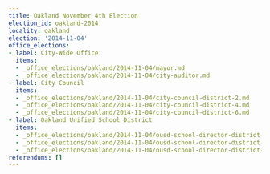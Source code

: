 ```yaml
---
title: Oakland November 4th Election
election_id: oakland-2014
locality: oakland
election: '2014-11-04'
office_elections:
- label: City-Wide Office
  items:
  - _office_elections/oakland/2014-11-04/mayor.md
  - _office_elections/oakland/2014-11-04/city-auditor.md
- label: City Council
  items:
  - _office_elections/oakland/2014-11-04/city-council-district-2.md
  - _office_elections/oakland/2014-11-04/city-council-district-4.md
  - _office_elections/oakland/2014-11-04/city-council-district-6.md
- label: Oakland Unified School District
  items:
  - _office_elections/oakland/2014-11-04/ousd-school-director-district-2.md
  - _office_elections/oakland/2014-11-04/ousd-school-director-district-4.md
  - _office_elections/oakland/2014-11-04/ousd-school-director-district-6.md
referendums: []
---
```

